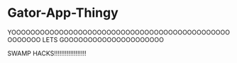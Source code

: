 # Gator-App-Thingy

YOOOOOOOOOOOOOOOOOOOOOOOOOOOOOOOOOOOOOOOOOOOOOOOOOOOOO LETS GOOOOOOOOOOOOOOOOOOOOO

SWAMP HACKS!!!!!!!!!!!!!!!!!!
